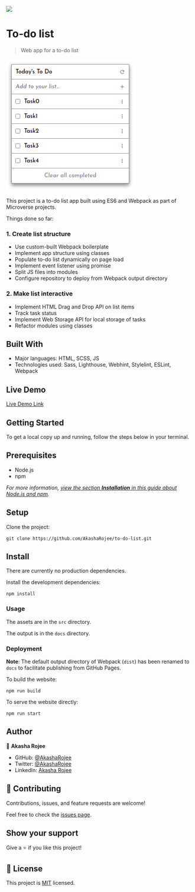 ![](https://img.shields.io/badge/Microverse-blueviolet)

# To-do list

> Web app for a to-do list

![screenshot](screenshot-mobile.png)

This project is a to-do list app built using ES6 and Webpack as part of Microverse projects.

Things done so far:

### 1. Create list structure

- Use custom-built Webpack boilerplate
- Implement app structure using classes
- Populate to-do list dynamically on page load
- Implement event listener using promise
- Split JS files into modules
- Configure repository to deploy from Webpack output directory

### 2. Make list interactive

- Implement HTML Drag and Drop API on list items
- Track task status
- Implement Web Storage API for local storage of tasks
- Refactor modules using classes

## Built With

- Major languages: HTML, SCSS, JS
- Technologies used: Sass, Lighthouse, Webhint, Stylelint, ESLint, Webpack

## Live Demo

[Live Demo Link](https://AkashaRojee.github.io/to-do-list)

## Getting Started

To get a local copy up and running, follow the steps below in your terminal.

## Prerequisites

- Node.js
- npm

_For more information, <a href="https://www.akasharojee.codes/2021/06/20/intro-to-nodejs-and-npm.html" target="_blank">view the section **Installation** in this guide about Node.js and npm</a>._

## Setup

Clone the project:

```
git clone https://github.com/AkashaRojee/to-do-list.git
```

## Install

There are currently no production dependencies.

Install the development dependencies:

```
npm install
```

### Usage

The assets are in the `src` directory.

The output is in the `docs` directory.

### Deployment

**Note**: The default output directory of Webpack (`dist`) has been renamed to `docs` to facilitate publishing from GitHub Pages.

To build the website:

```
npm run build
```

To serve the website directly:

```
npm run start
```

## Author

👤 **Akasha Rojee**

- GitHub: [@AkashaRojee](https://github.com/AkashaRojee)
- Twitter: [@AkashaRojee](https://twitter.com/AkashaRojee)
- LinkedIn: [Akasha Rojee](https://linkedin.com/in/AkashaRojee)

## 🤝 Contributing

Contributions, issues, and feature requests are welcome!

Feel free to check the [issues page](../../issues/).

## Show your support

Give a ⭐️ if you like this project!

## 📝 License

This project is [MIT](./MIT.md) licensed.